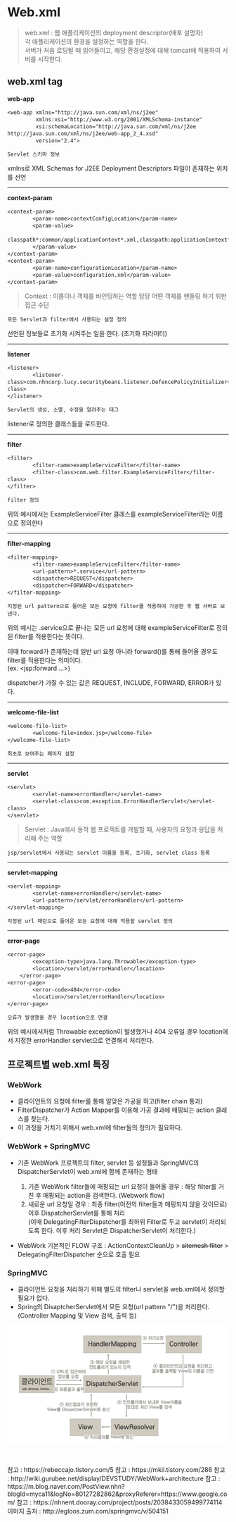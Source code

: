 # Web.xml

> web.xml : 웹 애플리케이션의 deployment descriptor(배포 설명자)  
> 각 애플리케이션의 환경을 설정하는 역할을 한다.  
> 서버가 처음 로딩될 때 읽어들이고, 해당 환경설정에 대해 tomcat에 적용하여 서버를 시작한다.  

## web.xml tag
**web-app**

    <web-app xmlns="http://java.sun.com/xml/ns/j2ee"
             xmlns:xsi="http://www.w3.org/2001/XMLSchema-instance"
             xsi:schemaLocation="http://java.sun.com/xml/ns/j2ee http://java.sun.com/xml/ns/j2ee/web-app_2_4.xsd"
             version="2.4">

`Servlet 스키마 정보`

xmlns로 XML Schemas for J2EE Deployment Descriptors 파일이 존재하는 위치를 선언

* * *
**context-param**

    <context-param>
            <param-name>contextConfigLocation</param-name>
            <param-value>
                classpath*:common/applicationContext*.xml,classpath:applicationContext*.xml
            </param-value>
    </context-param>
    <context-param>
            <param-name>configurationLocation</param-name>
            <param-value>configuration.xml</param-value>
    </context-param>

> Context : 이름이나 객체를 바인딩하는 역할 담당
> 어떤 객체를 핸들링 하기 위한 접근 수단

`모든 Servlet과 filter에서 사용되는 설정 정의`

선언된 정보들로 초기화 시켜주는 일을 한다. (초기화 파라미터)



* * *
**listener**

    <listener>
            <listener-class>com.nhncorp.lucy.securitybeans.listener.DefencePolicyInitializer</listener-class>
    </listener>

`Servlet의 생성, 소멸, 수정을 알려주는 태그`

listener로 정의한 클래스들을 로드한다.

* * *
**filter**

    <filter>
            <filter-name>exampleServiceFilter</filter-name>
            <filter-class>com.web.filter.ExampleServiceFilter</filter-class>
    </filter>

`filter 정의`

위의 예시에서는 ExampleServiceFilter 클래스를 exampleServiceFilter라는 이름으로 정의한다

* * *
**filter-mapping**

    <filter-mapping>
            <filter-name>exampleServiceFilter</filter-name>
            <url-pattern>*.service</url-pattern>
            <dispatcher>REQUEST</dispatcher>
            <dispatcher>FORWARD</dispatcher>
    </filter-mapping>

`지정된 url pattern으로 들어온 모든 요청에 filter를 적용하여 가공한 후 웹 서버로 보낸다.`

위의 예시는 .service으로 끝나는 모든 url 요청에 대해 exampleServiceFilter로 정의된 filter를 적용한다는 뜻이다.  

이때 <dispatcher> forward가 존재하는데 일반 url 요청 아니라 forward()를 통해 들어올 경우도 filter를 적용한다는 의미이다.  
(ex. <jsp:forward ...>)  

dispatcher가 가질 수 있는 값은 REQUEST, INCLUDE, FORWARD, ERROR가 있다.  

* * *
**welcome-file-list**

    <welcome-file-list>
            <welcome-file>index.jsp</welcome-file>
    </welcome-file-list>

`최초로 보여주는 페이지 설정`

* * *
**servlet**

    <servlet>
            <servlet-name>errorHandler</servlet-name>
            <servlet-class>com.exception.ErrorHandlerServlet</servlet-class>
    </servlet>

> Servlet : Java에서 동적 웹 프로젝트를 개발할 때, 사용자의 요청과 응답을 처리해 주는 역할

`jsp/servlet에서 사용되는 servlet 이름을 등록, 초기화, servlet class 등록`

* * *
**servlet-mapping**

    <servlet-mapping>
            <servlet-name>errorHandler</servlet-name>
            <url-pattern>/servlet/errorHandler</url-pattern>
    </servlet-mapping>

`지정된 url 패턴으로 들어온 모든 요청에 대해 적용할 servlet 정의`

* * *
**error-page**

    <error-page>
            <exception-type>java.lang.Throwable</exception-type>
            <location>/servlet/errorHandler</location>
        </error-page>
    <error-page>
            <error-code>404</error-code>
            <location>/servlet/errorHandler</location>
    </error-page>

`오류가 발생했을 경우 location으로 연결`

위의 예시에서처럼 Throwable exception이 발생했거나 404 오류일 경우 location에서 지정한 errorHandler servlet으로 연결해서 처리한다.  

## 프로젝트별 web.xml 특징

### WebWork
- 클라이언트의 요청에 filter를 통해 알맞은 가공을 하고(filter chain 통과)  
- FilterDispatcher가 Action Mapper를 이용해 가공 결과에 매핑되는 action 클래스를 찾는다.  
- 이 과정을 거치기 위해서 web.xml에 filter들의 정의가 필요하다.  

### WebWork + SpringMVC
- 기존 WebWork 프로젝트의 filter, servlet 등 설정들과 SpringMVC의 DispatcherServlet이 web.xml에 함께 존재하는 형태  
    1. 기존 WebWork filter들에 매핑되는 url 요청이 들어올 경우 : 해당 filter를 거친 후 매핑되는 action을 검색한다. (Webwork flow)  
    2. 새로운 url 요청일 경우 : 최종 filter(이전의 filter들과 매핑되지 않을 것이므로) 이후 DispatcherServlet를 통해 처리  
    (이때 DelegatingFilterDispatcher를 최하위 Filter로 두고 servlet이 처리되도록 한다. 이후 처리 Servlet은 DispatcherServlet이 처리한다.)  

- WebWork 기본적인 FLOW 구조 : ActionContextCleanUp > ~~sitemesh filter~~ > DelegatingFilterDispatcher 순으로 호출 필요  

### SpringMVC
- 클라이언트 요청을 처리하기 위해 별도의 filter나 servlet을 web.xml에서 정의할 필요가 없다.  
- Spring의 DisaptcherServlet에서 모든 요청(url pattern "/")을 처리한다.  
(Controller Mapping 및 View 검색, 출력 등)

![dispatcherServlet](https://github.com/SeonheeKim/SeonheeKim.github.io/blob/master/content/images/dispatcherServlet.png?raw=true)

<br>
<br>
참고 : https://rebeccajo.tistory.com/5
참고 : https://mkil.tistory.com/286
참고 : http://wiki.gurubee.net/display/DEVSTUDY/WebWork+architecture
참고 : https://m.blog.naver.com/PostView.nhn?blogId=myca11&logNo=80127282862&proxyReferer=https://www.google.com/
참고 : https://nhnent.dooray.com/project/posts/2038433059499774114
이미지 출처 : http://egloos.zum.com/springmvc/v/504151